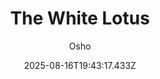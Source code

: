 ---
title: "The White Lotus"
date: "2025-08-16T19:43:17.433Z"
author: "Osho"
read_year: "NO"
recommendation: '3'
url: /bookshelf/the-white-lotus
---